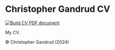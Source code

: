 Christopher Gandrud CV
===

[![Build CV PDF document](https://github.com/christophergandrud/cv/actions/workflows/main.yml/badge.svg?branch=main)](https://github.com/christophergandrud/cv/actions/workflows/main.yml)

My CV. 

&copy; Christopher Gandrud (2024)
